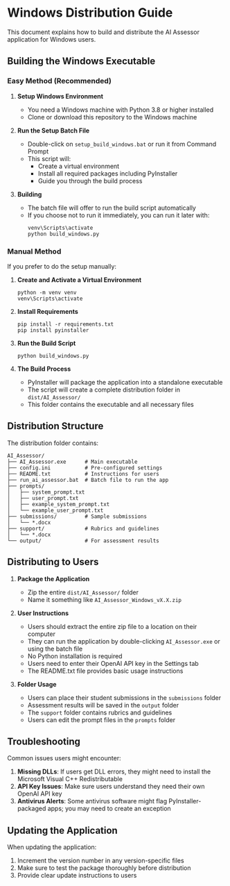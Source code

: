 # Windows Distribution Guide

This document explains how to build and distribute the AI Assessor application for Windows users.

## Building the Windows Executable

### Easy Method (Recommended)

1. **Setup Windows Environment**
   - You need a Windows machine with Python 3.8 or higher installed
   - Clone or download this repository to the Windows machine

2. **Run the Setup Batch File**
   - Double-click on `setup_build_windows.bat` or run it from Command Prompt
   - This script will:
     - Create a virtual environment
     - Install all required packages including PyInstaller
     - Guide you through the build process

3. **Building**
   - The batch file will offer to run the build script automatically
   - If you choose not to run it immediately, you can run it later with:
     ```
     venv\Scripts\activate
     python build_windows.py
     ```

### Manual Method

If you prefer to do the setup manually:

1. **Create and Activate a Virtual Environment**
   ```
   python -m venv venv
   venv\Scripts\activate
   ```

2. **Install Requirements**
   ```
   pip install -r requirements.txt
   pip install pyinstaller
   ```

3. **Run the Build Script**
   ```
   python build_windows.py
   ```

4. **The Build Process**
   - PyInstaller will package the application into a standalone executable
   - The script will create a complete distribution folder in `dist/AI_Assessor/`
   - This folder contains the executable and all necessary files

## Distribution Structure

The distribution folder contains:

```
AI_Assessor/
├── AI_Assessor.exe      # Main executable
├── config.ini           # Pre-configured settings
├── README.txt           # Instructions for users
├── run_ai_assessor.bat  # Batch file to run the app
├── prompts/
│   ├── system_prompt.txt
│   ├── user_prompt.txt
│   ├── example_system_prompt.txt
│   └── example_user_prompt.txt
├── submissions/         # Sample submissions
│   └── *.docx
├── support/             # Rubrics and guidelines
│   └── *.docx
└── output/              # For assessment results
```

## Distributing to Users

1. **Package the Application**
   - Zip the entire `dist/AI_Assessor/` folder
   - Name it something like `AI_Assessor_Windows_vX.X.zip`

2. **User Instructions**
   - Users should extract the entire zip file to a location on their computer
   - They can run the application by double-clicking `AI_Assessor.exe` or using the batch file
   - No Python installation is required
   - Users need to enter their OpenAI API key in the Settings tab
   - The README.txt file provides basic usage instructions

3. **Folder Usage**
   - Users can place their student submissions in the `submissions` folder
   - Assessment results will be saved in the `output` folder
   - The `support` folder contains rubrics and guidelines
   - Users can edit the prompt files in the `prompts` folder

## Troubleshooting

Common issues users might encounter:

1. **Missing DLLs**: If users get DLL errors, they might need to install the Microsoft Visual C++ Redistributable
2. **API Key Issues**: Make sure users understand they need their own OpenAI API key
3. **Antivirus Alerts**: Some antivirus software might flag PyInstaller-packaged apps; you may need to create an exception

## Updating the Application

When updating the application:

1. Increment the version number in any version-specific files
2. Make sure to test the package thoroughly before distribution
3. Provide clear update instructions to users
